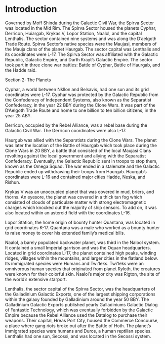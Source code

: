 # Introduction

Governed by Moff Shinda during the Galactic Civil War, the Spirva Sector was located in the Mid Rim.
The Spirva Sector housed the planets Cyphar, Derricon, Huiargab, Krykas V, Lopor Station, Naalol, and the capital Lenthalis.
The sector contained nine systems and was along the D’aelgoth Trade Route.
Spirva Sector’s native species were the Maujasi, members of the Mauja clans of the planet Haurgab.
The sector capital was Lenthalis and its coordinates were L-17.
The Spirva Sector was affiliated with the Galactic Republic, Galactic Empire, and Darth Krayt’s Galactic Empire.
The sector took part in three clone war battles: Battle of Cyphar, Battle of Haurgab, and the Hadde raid.

Section 2: The Planets

Cyphar, a world between Nkllon and Belsavis, had one sun and its grid coordinates were L-17.
Cyphar was protected by the Galactic Republic from the Confederacy of Independent Systems, also known as the Separatist Confederacy, in the year 22 BBY during the Clone Wars.
It was part of the D’Aelgoth Trade Route and home to one billion to ten billion citizens, in the year 25 ABY.

Derricon, occupied by the Rebel Alliance, was a rebel base during the Galactic Civil War.
The Derricon coordinates were also L-17.

Haurgub was allied with the Separatists during the Clone Wars.
The planet was later the location of the Battle of Haurgab which took place during the Clone Wars in 20 BBY, a battle that consisted of the local Maujasi Clans revolting against the local government and allying with the Separatist Confederacy.
Eventually, the Galactic Republic sent in troops to stop them, known as the Omega Squad.
The war ended in a stalemate and the Galactic Republic ended up withdrawing their troops from Haurgab.
Haurgab’s coordinates were L-16 and contained major cities Hadde, Neska, and Rishun.

Krykas V was an unoccupied planet that was covered in mud, briers, and thorns.
An eyesore, the planet was covered in a thick tan fog which consisted of clouds of particulate matter with strong electromagnetic charges which knocked out the majority of ship sensors.
To add on, it was also located within an asteroid field with the coordinates L-16.

Lopor Station, the home origin of bounty hunter Quantana, was located in grid coordinates K-17.
Quantana was a male who worked as a bounty hunter to raise money to cover his extended family’s medical bills.

Naalol, a barely populated backwater planet, was third in the Nalool system.
It contained a small Imperial garrison and was the Oquan headquarters.
Located in grid coordinates L-17, the planet contained high peaks, winding ridges, villages within the mountains, and larger cities in the flatland below.
Its immigrated species were Humans and Twi'leks.
Twi'leks were an omnivorous human species that originated from planet Ryloth, the creatures were known for their colorful skin.
Naalol’s major city was Rigton, the site of the world’s extensive starport.

Lenthalis, the sector capital of the Spirva Sector, was the headquarters of the Galladinium Galactic Exports, one of the largest shipping corporations within the galaxy founded by Galladinium around the year 50 BBY.
The Galladinium Galactic Exports published yearly Galladiniums Galactic Dialog of Fantastic Technology, which was eventually forbidden by the Galactic Empire because the Rebel Alliance used the Datalog to purchase their weapons.
Their capital, Hreas Port City, housed the Commerce Concourse, a place where gang riots broke out after the Battle of Hoth.
The planet’s immigrated species were humans and Duros, a human reptilian species.
Lenthalis had one sun, Secossi, and was located in the Secossi system.
